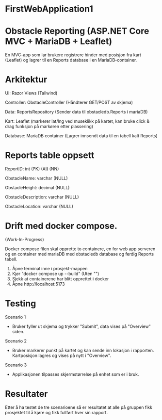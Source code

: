 # FirstWebApplication1

# Obstacle Reporting (ASP.NET Core MVC + MariaDB + Leaflet)

En MVC-app som lar brukere registrere hinder med posisjon fra kart (Leaflet) og lagrer til en Reports database i en MariaDB-container.


# Arkitektur

UI: Razor Views (Tailwind)

Controller: ObstacleController (Håndterer GET/POST av skjema)

Data: ReportsRepository (Sender data til obstacledb.Reports i mariaDB)

Kart: Leaflet (markerer lat/lng ved museklikk på kartet, kan bruke click & drag funksjon på markøren etter plassering)

Database: MariaDB container (Lagrer innsendt data til en tabell kalt Reports)


# Reports table oppsett

ReportID: int (PK) (AI) (NN)

ObstacleName: varchar (NULL) 

ObstacleHeight: decimal (NULL)

ObstacleDescription: varchar (NULL)

ObstacleLocation: varchar (NULL)


# Drift med docker compose.

(Work-In-Progress)

Docker compose filen skal opprette to containere, en for web app serveren og en container med mariaDB med obstacledb database og ferdig Reports tabell.

1. Åpne terminal inne i prosjekt-mappen
2. Kjør "docker compose up --build" (Uten "")
3. Sjekk at containerene har blitt opprettet i docker
4. Åpne http://localhost:5173




# Testing

Scenario 1

- Bruker fyller ut skjema og trykker "Submit", data vises på "Overview" siden.

Scenario 2

- Bruker markerer punkt på kartet og kan sende inn lokasjon i rapporten. Kartposisjon lagres og vises på nytt i "Overview".

Scenario 3

- Applikasjonen tilpasses skjermstørrelse på enhet som er i bruk.


# Resultater

Etter å ha testet de tre scenarioene så er resultatet at alle på gruppen fikk prosjektet til å kjøre og fikk fullført hver sin rapport.
